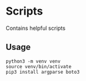 # Scripts

Contains helpful scripts

## Usage

```
python3 -m venv venv
source venv/bin/activate
pip3 install argparse boto3
```
